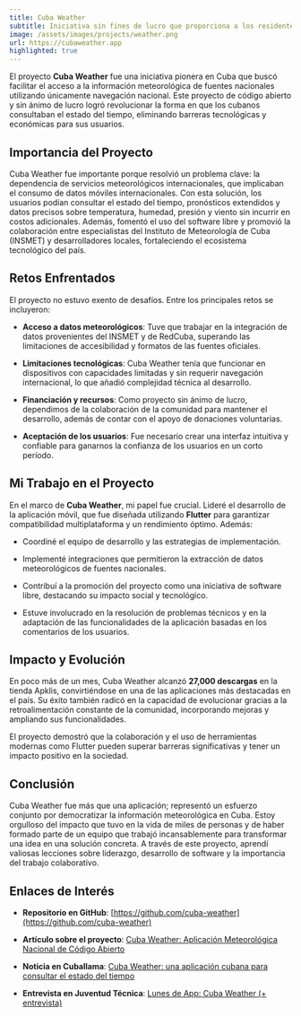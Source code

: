```yaml
---
title: Cuba Weather
subtitle: Iniciativa sin fines de lucro que proporciona a los residentes cubanos un fácil acceso a la información meteorológica nacional.
image: /assets/images/projects/weather.png
url: https://cubaweather.app
highlighted: true
---
```


El proyecto **Cuba Weather** fue una iniciativa pionera en Cuba que buscó facilitar el acceso a la información meteorológica de fuentes nacionales utilizando únicamente navegación nacional. Este proyecto de código abierto y sin ánimo de lucro logró revolucionar la forma en que los cubanos consultaban el estado del tiempo, eliminando barreras tecnológicas y económicas para sus usuarios.

## Importancia del Proyecto

Cuba Weather fue importante porque resolvió un problema clave: la dependencia de servicios meteorológicos internacionales, que implicaban el consumo de datos móviles internacionales. Con esta solución, los usuarios podían consultar el estado del tiempo, pronósticos extendidos y datos precisos sobre temperatura, humedad, presión y viento sin incurrir en costos adicionales. Además, fomentó el uso del software libre y promovió la colaboración entre especialistas del Instituto de Meteorología de Cuba (INSMET) y desarrolladores locales, fortaleciendo el ecosistema tecnológico del país.

## Retos Enfrentados

El proyecto no estuvo exento de desafíos. Entre los principales retos se incluyeron:

- **Acceso a datos meteorológicos**: Tuve que trabajar en la integración de datos provenientes del INSMET y de RedCuba, superando las limitaciones de accesibilidad y formatos de las fuentes oficiales.

- **Limitaciones tecnológicas**: Cuba Weather tenía que funcionar en dispositivos con capacidades limitadas y sin requerir navegación internacional, lo que añadió complejidad técnica al desarrollo.

- **Financiación y recursos**: Como proyecto sin ánimo de lucro, dependimos de la colaboración de la comunidad para mantener el desarrollo, además de contar con el apoyo de donaciones voluntarias.

- **Aceptación de los usuarios**: Fue necesario crear una interfaz intuitiva y confiable para ganarnos la confianza de los usuarios en un corto período.

## Mi Trabajo en el Proyecto

En el marco de **Cuba Weather**, mi papel fue crucial. Lideré el desarrollo de la aplicación móvil, que fue diseñada utilizando **Flutter** para garantizar compatibilidad multiplataforma y un rendimiento óptimo. Además:

- Coordiné el equipo de desarrollo y las estrategias de implementación.

- Implementé integraciones que permitieron la extracción de datos meteorológicos de fuentes nacionales.

- Contribuí a la promoción del proyecto como una iniciativa de software libre, destacando su impacto social y tecnológico.

- Estuve involucrado en la resolución de problemas técnicos y en la adaptación de las funcionalidades de la aplicación basadas en los comentarios de los usuarios.

## Impacto y Evolución

En poco más de un mes, Cuba Weather alcanzó **27,000 descargas** en la tienda Apklis, convirtiéndose en una de las aplicaciones más destacadas en el país. Su éxito también radicó en la capacidad de evolucionar gracias a la retroalimentación constante de la comunidad, incorporando mejoras y ampliando sus funcionalidades.

El proyecto demostró que la colaboración y el uso de herramientas modernas como Flutter pueden superar barreras significativas y tener un impacto positivo en la sociedad.

## Conclusión

Cuba Weather fue más que una aplicación; representó un esfuerzo conjunto por democratizar la información meteorológica en Cuba. Estoy orgulloso del impacto que tuvo en la vida de miles de personas y de haber formado parte de un equipo que trabajó incansablemente para transformar una idea en una solución concreta. A través de este proyecto, aprendí valiosas lecciones sobre liderazgo, desarrollo de software y la importancia del trabajo colaborativo.

## Enlaces de Interés

- **Repositorio en GitHub**: [https://github.com/cuba-weather](https://github.com/cuba-weather)

- **Artículo sobre el proyecto**: [Cuba Weather: Aplicación Meteorológica Nacional de Código Abierto](https://blog.leynier.dev/cuba-weather)

- **Noticia en Cuballama**: [Cuba Weather: una aplicación cubana para consultar el estado del tiempo](https://www.cuballama.com/blog/cuba-weather-aplicacion-cubana-consultar-estado-del-tiempo/)

- **Entrevista en Juventud Técnica**: [Lunes de App: Cuba Weather (+ entrevista)](https://medium.com/juventud-t%C3%A9cnica/lunes-de-app-cuba-weather-entrevista-73ca0c7d6cc9)

